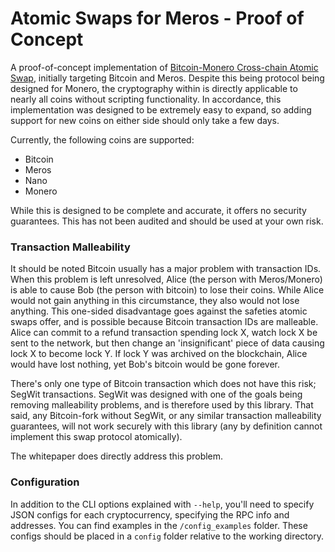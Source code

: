 # Atomic Swaps for Meros - Proof of Concept

A proof-of-concept implementation of [Bitcoin-Monero Cross-chain Atomic Swap](https://github.com/h4sh3d/xmr-btc-atomic-swap/raw/master/whitepaper/xmr-btc.pdf), initially targeting Bitcoin and Meros. Despite this being protocol being designed for Monero, the cryptography within is directly applicable to nearly all coins without scripting functionality. In accordance, this implementation was designed to be extremely easy to expand, so adding support for new coins on either side should only take a few days.

Currently, the following coins are supported:
- Bitcoin
- Meros
- Nano
- Monero

While this is designed to be complete and accurate, it offers no security guarantees. This has not been audited and should be used at your own risk.

### Transaction Malleability

It should be noted Bitcoin usually has a major problem with transaction IDs. When this problem is left unresolved, Alice (the person with Meros/Monero) is able to cause Bob (the person with bitcoin) to lose their coins. While Alice would not gain anything in this circumstance, they also would not lose anything. This one-sided disadvantage goes against the safeties atomic swaps offer, and is possible because Bitcoin transaction IDs are malleable. Alice can commit to a refund transaction spending lock X, watch lock X be sent to the network, but then change an 'insignificant' piece of data causing lock X to become lock Y. If lock Y was archived on the blockchain, Alice would have lost nothing, yet Bob's bitcoin would be gone forever.

There's only one type of Bitcoin transaction which does not have this risk; SegWit transactions. SegWit was designed with one of the goals being removing malleability problems, and is therefore used by this library. That said, any Bitcoin-fork without SegWit, or any similar transaction malleability guarantees, will not work securely with this library (any by definition cannot implement this swap protocol atomically).

The whitepaper does directly address this problem.

### Configuration

In addition to the CLI options explained with `--help`, you'll need to specify JSON configs for each cryptocurrency, specifying the RPC info and addresses. You can find examples in the `/config_examples` folder. These configs should be placed in a `config` folder relative to the working directory.
